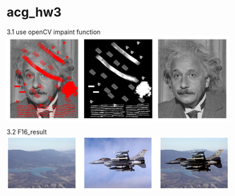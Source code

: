 # acg_hw3

3.1
use openCV impaint function
<img align="center" src="https://github.com/ych1997/acg_hw3/blob/main/3-1.png"> 

3.2
F16_result
<img align="center" src="https://github.com/ych1997/acg_hw3/blob/main/3-2.png"> 
